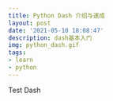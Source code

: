 ```yaml
---
title: Python Dash 介绍与速成
layout: post
date: '2021-05-10 18:08:47'
description: dash基本入门
img: python_dash.gif
tags:
- learn
- python
---
```


Test Dash
